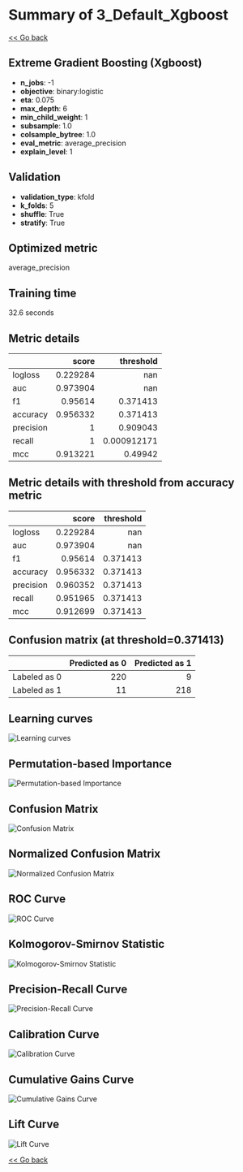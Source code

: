 # Summary of 3_Default_Xgboost

[<< Go back](../README.md)


## Extreme Gradient Boosting (Xgboost)
- **n_jobs**: -1
- **objective**: binary:logistic
- **eta**: 0.075
- **max_depth**: 6
- **min_child_weight**: 1
- **subsample**: 1.0
- **colsample_bytree**: 1.0
- **eval_metric**: average_precision
- **explain_level**: 1

## Validation
 - **validation_type**: kfold
 - **k_folds**: 5
 - **shuffle**: True
 - **stratify**: True

## Optimized metric
average_precision

## Training time

32.6 seconds

## Metric details
|           |    score |     threshold |
|:----------|---------:|--------------:|
| logloss   | 0.229284 | nan           |
| auc       | 0.973904 | nan           |
| f1        | 0.95614  |   0.371413    |
| accuracy  | 0.956332 |   0.371413    |
| precision | 1        |   0.909043    |
| recall    | 1        |   0.000912171 |
| mcc       | 0.913221 |   0.49942     |


## Metric details with threshold from accuracy metric
|           |    score |   threshold |
|:----------|---------:|------------:|
| logloss   | 0.229284 |  nan        |
| auc       | 0.973904 |  nan        |
| f1        | 0.95614  |    0.371413 |
| accuracy  | 0.956332 |    0.371413 |
| precision | 0.960352 |    0.371413 |
| recall    | 0.951965 |    0.371413 |
| mcc       | 0.912699 |    0.371413 |


## Confusion matrix (at threshold=0.371413)
|              |   Predicted as 0 |   Predicted as 1 |
|:-------------|-----------------:|-----------------:|
| Labeled as 0 |              220 |                9 |
| Labeled as 1 |               11 |              218 |

## Learning curves
![Learning curves](learning_curves.png)

## Permutation-based Importance
![Permutation-based Importance](permutation_importance.png)
## Confusion Matrix

![Confusion Matrix](confusion_matrix.png)


## Normalized Confusion Matrix

![Normalized Confusion Matrix](confusion_matrix_normalized.png)


## ROC Curve

![ROC Curve](roc_curve.png)


## Kolmogorov-Smirnov Statistic

![Kolmogorov-Smirnov Statistic](ks_statistic.png)


## Precision-Recall Curve

![Precision-Recall Curve](precision_recall_curve.png)


## Calibration Curve

![Calibration Curve](calibration_curve_curve.png)


## Cumulative Gains Curve

![Cumulative Gains Curve](cumulative_gains_curve.png)


## Lift Curve

![Lift Curve](lift_curve.png)



[<< Go back](../README.md)

